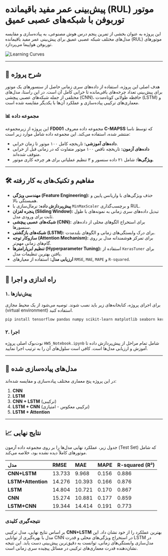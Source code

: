 # پیش‌بینی عمر مفید باقیمانده (RUL) موتور توربوفن با شبکه‌های عصبی عمیق

این پروژه به عنوان بخشی از تمرین پنجم درس هوش مصنوعی، به پیاده‌سازی و مقایسه مدل‌های مختلف شبکه عصبی عمیق برای پیش‌بینی عمر مفید باقیمانده (RUL) موتورهای توربوفن هواپیما می‌پردازد.

![Learning Curves](images/image_0bb7c3.png)

---

## 📝 شرح پروژه

هدف اصلی این پروژه، استفاده از داده‌های سری زمانی حاصل از سنسورهای یک موتور برای پیش‌بینی تعداد چرخه‌های باقی‌مانده تا خرابی کامل آن است. در این راستا، مدل‌های مختلفی از جمله شبکه‌های عصبی پیچشی (CNN)، حافظه طولانی کوتاه‌مدت (LSTM) و معماری‌های ترکیبی پیاده‌سازی و عملکرد آن‌ها با یکدیگر مقایسه شده است.

### 📊 مجموعه داده

این پروژه از زیرمجموعه **FD001** مجموعه داده معروف **C-MAPSS** که توسط ناسا منتشر شده، استفاده می‌کند. این مجموعه داده شامل موارد زیر است:
- **داده‌های آموزشی:** تاریخچه کامل ۱۰۰ موتور تا زمان خرابی.
- **داده‌های آزمون:** تاریخچه ناقص ۱۰۰ موتور متفاوت که در زمانی قبل از خرابی متوقف شده‌اند.
- **ویژگی‌ها:** شامل ۲۱ داده سنسور و ۳ تنظیم عملیاتی برای هر چرخه کاری موتور.

---

## 🛠️ مفاهیم و تکنیک‌های به کار رفته

- **مهندسی ویژگی (Feature Engineering):** حذف ویژگی‌های با واریانس پایین و همبستگی بالا.
- **پیش‌پردازش داده:** نرمال‌سازی با `MinMaxScaler` و برچسب‌گذاری RUL.
- **پنجره لغزان (Sliding Window):** تبدیل داده‌های سری زمانی به نمونه‌های با طول ثابت برای ورودی مدل.
- **شبکه‌های عصبی پیچشی (CNN):** برای استخراج الگوهای محلی از داده‌های سنسورها.
- **شبکه‌های بازگشتی (LSTM):** برای درک وابستگی‌های زمانی و الگوهای بلندمدت.
- **سازوکار توجه (Attention Mechanism):** برای تمرکز هوشمندانه مدل بر روی گام‌های زمانی مهم‌تر.
- **تنظیم ابرپارامترها (Hyperparameter Tuning):** استفاده از `KerasTuner` برای یافتن بهترین تنظیمات مدل.
- **ارزیابی مدل:** استفاده از معیارهای `RMSE`, `MAE`, `MAPE` و `R-squared`.

---

## 🚀 راه اندازی و اجرا

### ۱. پیش‌نیازها

برای اجرای پروژه، کتابخانه‌های زیر باید نصب شوند. توصیه می‌شود از یک محیط مجازی (virtual environment) استفاده کنید.

```bash
pip install tensorflow pandas numpy scikit-learn matplotlib seaborn keras-tuner
```

### ۲. اجرا

نوت‌بوک اصلی پروژه `HW5_Notebook.ipynb` شامل تمام مراحل از پیش‌پردازش داده تا آموزش و ارزیابی مدل‌ها است. کافی است سلول‌های آن را به ترتیب اجرا نمایید.

---

## 🤖 مدل‌های پیاده‌سازی شده

در این پروژه پنج معماری مختلف پیاده‌سازی و مقایسه شده‌اند:
1.  **CNN**
2.  **LSTM**
3.  **CNN + LSTM** (ترکیبی)
4.  **LSTM + CNN** (ترکیبی معکوس - امتیازی)
5.  **LSTM + Attention**

---

## 📈 نتایج نهایی

جدول زیر، عملکرد نهایی مدل‌ها را بر روی مجموعه داده آزمون (Test Set) که شامل موتورهای کاملاً دیده نشده بود، خلاصه می‌کند.

| مدل | RMSE | MAE | MAPE | R-squared (R²) |
| :--- | :--- | :--- | :--- | :--- |
| **CNN+LSTM** | 13.733 | 9.968 | 0.156 | 0.886 |
| **LSTM+Attention** | 14.276 | 10.393 | 0.166 | 0.876 |
| **LSTM** | 14.804 | 10.721 | 0.170 | 0.867 |
| **CNN** | 15.274 | 10.881 | 0.177 | 0.859 |
| **LSTM+CNN** | 19.344 | 14.414 | 0.191 | 0.773 |

### نتیجه‌گیری کلیدی

بر اساس نتایج نهایی، مدل ترکیبی **CNN+LSTM** بهترین عملکرد را از خود نشان داد. این مدل با بهره‌گیری از توانایی CNN در استخراج ویژگی‌های محلی و قدرت LSTM در مدل‌سازی وابستگی‌های زمانی، توانست به دقیق‌ترین پیش‌بینی دست یابد. این نتیجه نشان‌دهنده قدرت معماری‌های ترکیبی در مسائل پیچیده سری زمانی است.
